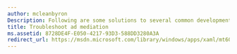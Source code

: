 ```yaml
---
author: mcleanbyron
Description: Following are some solutions to several common development issues related to ad mediation.
title: Troubleshoot ad mediation
ms.assetid: 8728DE4F-E050-4217-93D3-588DD3280A3A
redirect_url: https://msdn.microsoft.com/library/windows/apps/xaml/mt605189.aspx
---
```


